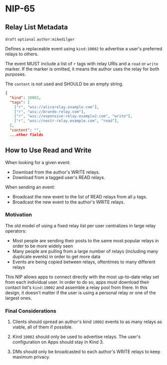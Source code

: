 NIP-65
======

Relay List Metadata
-------------------

`draft` `optional` `author:mikedilger`

Defines a replaceable event using `kind:10002` to advertise a user's preferred relays to others. 

The event MUST include a list of `r` tags with relay URIs and a `read` or `write` marker. If the marker is omitted, it means the author uses the relay for both purposes.

The `content` is not used and SHOULD be an empty string.

```json
{
  "kind": 10002,
  "tags": [
    ["r", "wss://alicerelay.example.com"],
    ["r", "wss://brando-relay.com"],
    ["r", "wss://expensive-relay.example2.com", "write"],
    ["r", "wss://nostr-relay.example.com", "read"],
  ],
  "content": "",
  ...other fields
```

## How to Use Read and Write

When looking for a given event: 

- Download from the author's WRITE relays. 
- Download from a tagged user's READ relays. 

When sending an event: 

- Broadcast the new event to the list of READ relays from all `p` tags. 
- Broadcast the new event to the author's WRITE relays.

### Motivation

The old model of using a fixed relay list per user centralizes in large relay operators: 

  - Most people are sending their posts to the same most popular relays in order to be more widely seen
  - Many people are pulling from a large number of relays (including many duplicate events) in order to get more data
  - Events are being copied between relays, oftentimes to many different relays
  
This NIP allows apps to connect directly with the most up-to-date relay set from each individual user. In order to do so, apps must download their contact list's `kind:10002` and assemble a relay pool from there. In this design, it doesn't matter if the user is using a personal relay or one of the largest ones. 

### Final Considerations

1. Clients should spread an author's kind `10002` events to as many relays as viable, all of them if possible. 

2. Kind `10002` should only be used to advertise relays. The user's configuration on Apps should stay in Kind 3.

3. DMs should only be broadcasted to each author's WRITE relays to keep maximum privacy. 
